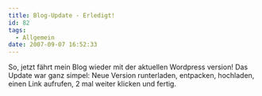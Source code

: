 ```yaml
---
title: Blog-Update - Erledigt!
id: 82
tags:
  - Allgemein
date: 2007-09-07 16:52:33
---
```


So, jetzt fährt mein Blog wieder mit der aktuellen Wordpress version! Das Update war ganz simpel: Neue Version runterladen, entpacken, hochladen, einen Link aufrufen, 2 mal weiter klicken und fertig.